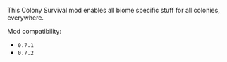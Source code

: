 This Colony Survival mod enables all biome specific stuff for all colonies, everywhere.

Mod compatibility:   

- `0.7.1`
- `0.7.2`